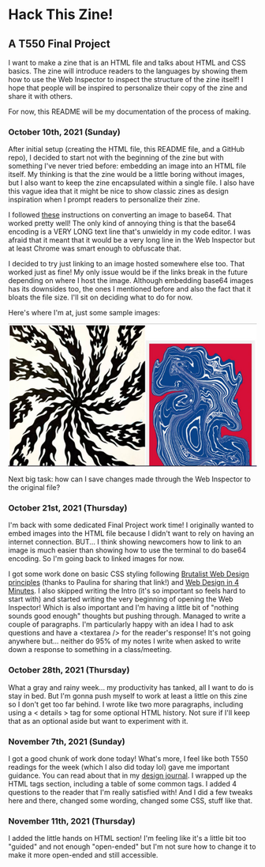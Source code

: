 # Hack This Zine!
## A T550 Final Project

I want to make a zine that is an HTML file and talks about HTML and CSS basics. The zine will introduce readers to the languages by showing them how to use the Web Inspector to inspect the structure of the zine itself! I hope that people will be inspired to personalize their copy of the zine and share it with others.

For now, this README will be my documentation of the process of making.

### **October 10th, 2021 (Sunday)**
After initial setup (creating the HTML file, this README file, and a GitHub repo), I decided to start not with the beginning of the zine but with something I've never tried before: embedding an image into an HTML file itself. My thinking is that the zine would be a little boring without images, but I also want to keep the zine encapsulated within a single file. I also have this vague idea that it might be nice to show classic zines as design inspiration when I prompt readers to personalize their zine.

I followed [these](https://www.thesitewizard.com/html-tutorial/embed-images-with-data-urls.shtml) instructions on converting an image to base64. That worked pretty well! The only kind of annoying thing is that the base64 encoding is a VERY LONG text line that's unwieldy in my code editor. I was afraid that it meant that it would be a very long line in the Web Inspector but at least Chrome was smart enough to obfuscate that.

I decided to try just linking to an image hosted somewhere else too. That worked just as fine! My only issue would be if the links break in the future depending on where I host the image. Although embedding base64 images has its downsides too, the ones I mentioned before and also the fact that it bloats the file size. I'll sit on deciding what to do for now.

Here's where I'm at, just some sample images:

![](./images/10-10-21-checkin.jpeg)

Next big task: how can I save changes made through the Web Inspector to the original file?

### **October 21st, 2021 (Thursday)**

I'm back with some dedicated Final Project work time! I originally wanted to embed images into the HTML file because I didn't want to rely on having an internet connection. BUT... I think showing newcomers how to link to an image is much easier than showing how to use the terminal to do base64 encoding. So I'm going back to linked images for now.

I got some work done on basic CSS styling following [Brutalist Web Design principles](https://brutalist-web.design/) (thanks to Paulina for sharing that link!) and [Web Design in 4 Minutes](https://jgthms.com/web-design-in-4-minutes/). I also skipped writing the Intro (it's so important so feels hard to start with) and started writing the very beginning of opening the Web Inspector! Which is also important and I'm having a little bit of "nothing sounds good enough" thoughts but pushing through. Managed to write a couple of paragraphs. I'm particularly happy with an idea I had to ask questions and have a &lt;textarea /> for the reader's response! It's not going anywhere but... neither do 95% of my notes I write when asked to write down a response to something in a class/meeting.

### **October 28th, 2021 (Thursday)**
What a gray and rainy week... my productivity has tanked, all I want to do is stay in bed. But I'm gonna push myself to work at least a little on this zine so I don't get too far behind. I wrote like two more paragraphs, including using a < details > tag for some optional HTML history. Not sure if I'll keep that as an optional aside but want to experiment with it.

### **November 7th, 2021 (Sunday)**
I got a good chunk of work done today! What's more, I feel like both T550 readings for the week (which I also did today lol) gave me important guidance. You can read about that in my [design journal](https://docs.google.com/presentation/d/1PLZPft1_OtJ2aJ3QLuUW9wevT_eCZrI2w0Z5DpJZZdI/edit#slide=id.g100ac8f3475_0_0). I wrapped up the HTML tags section, including a table of some common tags. I added 4 questions to the reader that I'm really satisfied with! And I did a few tweaks here and there, changed some wording, changed some CSS, stuff like that.

### **November 11th, 2021 (Thursday)**
I added the little hands on HTML section! I'm feeling like it's a little bit too "guided" and not enough "open-ended" but I'm not sure how to change it to make it more open-ended and still accessible.